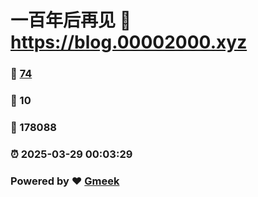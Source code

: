 # 一百年后再见 :link: https://blog.00002000.xyz 
### :page_facing_up: [74](https://blog.00002000.xyz/tag.html) 
### :speech_balloon: 10 
### :hibiscus: 178088 
### :alarm_clock: 2025-03-29 00:03:29 
### Powered by :heart: [Gmeek](https://github.com/Meekdai/Gmeek)
